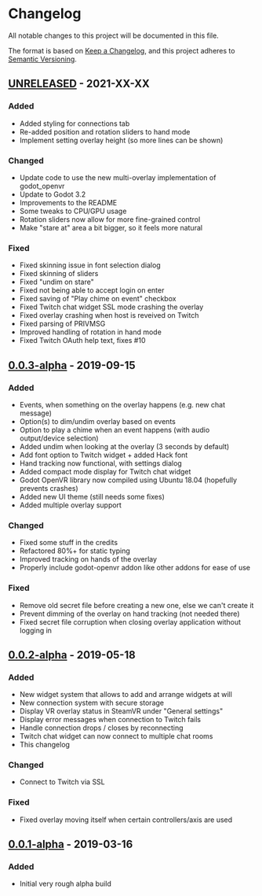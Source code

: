 # Changelog
All notable changes to this project will be documented in this file.

The format is based on [Keep a Changelog](https://keepachangelog.co##m/en/1.0.0/),
and this project adheres to [Semantic Versioning](https://semver.org/spec/v2.0.0.html).

## [UNRELEASED] - 2021-XX-XX
### Added
- Added styling for connections tab
- Re-added position and rotation sliders to hand mode
- Implement setting overlay height (so more lines can be shown)

### Changed
- Update code to use the new multi-overlay implementation of godot_openvr
- Update to Godot 3.2
- Improvements to the README
- Some tweaks to CPU/GPU usage
- Rotation sliders now allow for more fine-grained control
- Make "stare at" area a bit bigger, so it feels more natural

### Fixed
- Fixed skinning issue in font selection dialog
- Fixed skinning of sliders
- Fixed "undim on stare"
- Fixed not being able to accept login on enter
- Fixed saving of "Play chime on event" checkbox
- Fixed Twitch chat widget SSL mode crashing the overlay
- Fixed overlay crashing when host is reveived on Twitch
- Fixed parsing of PRIVMSG
- Improved handling of rotation in hand mode
- Fixed Twitch OAuth help text, fixes #10

## [0.0.3-alpha] - 2019-09-15
### Added
- Events, when something on the overlay happens (e.g. new chat message)
- Option(s) to dim/undim overlay based on events
- Option to play a chime when an event happens (with audio output/device selection)
- Added undim when looking at the overlay (3 seconds by default)
- Add font option to Twitch widget + added Hack font
- Hand tracking now functional, with settings dialog
- Added compact mode display for Twitch chat widget
- Godot OpenVR library now compiled using Ubuntu 18.04 (hopefully prevents crashes)
- Added new UI theme (still needs some fixes)
- Added multiple overlay support

### Changed
- Fixed some stuff in the credits
- Refactored 80%+ for static typing
- Improved tracking on hands of the overlay
- Properly include godot-openvr addon like other addons for ease of use

### Fixed
- Remove old secret file before creating a new one, else we can't create it
- Prevent dimming of the overlay on hand tracking (not needed there)
- Fixed secret file corruption when closing overlay application without logging in

## [0.0.2-alpha] - 2019-05-18
### Added
- New widget system that allows to add and arrange widgets at will
- New connection system with secure storage
- Display VR overlay status in SteamVR under "General settings"
- Display error messages when connection to Twitch fails
- Handle connection drops / closes by reconnecting
- Twitch chat widget can now connect to multiple chat rooms
- This changelog

### Changed
- Connect to Twitch via SSL

### Fixed
- Fixed overlay moving itself when certain controllers/axis are used

## [0.0.1-alpha] - 2019-03-16
### Added
- Initial very rough alpha build

[Unreleased]: https://github.com/relamptk/vr-streaming-overlay/compare/0.0.3-alpha...HEAD
[0.0.3-alpha]: https://github.com/relamptk/vr-streaming-overlay/releases/tag/0.0.3-alpha
[0.0.2-alpha]: https://github.com/relamptk/vr-streaming-overlay/releases/tag/0.0.2-alpha
[0.0.1-alpha]: https://github.com/relamptk/vr-streaming-overlay/releases/tag/0.0.1-alpha
